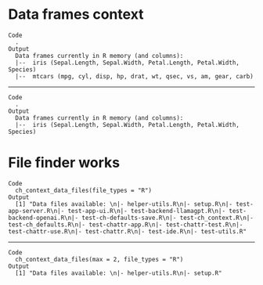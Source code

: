 # Data frames context

    Code
      .
    Output
      Data frames currently in R memory (and columns): 
      |--  iris (Sepal.Length, Sepal.Width, Petal.Length, Petal.Width, Species) 
      |--  mtcars (mpg, cyl, disp, hp, drat, wt, qsec, vs, am, gear, carb)

---

    Code
      .
    Output
      Data frames currently in R memory (and columns): 
      |--  iris (Sepal.Length, Sepal.Width, Petal.Length, Petal.Width, Species)

# File finder works

    Code
      ch_context_data_files(file_types = "R")
    Output
      [1] "Data files available: \n|- helper-utils.R\n|- setup.R\n|- test-app-server.R\n|- test-app-ui.R\n|- test-backend-llamagpt.R\n|- test-backend-openai.R\n|- test-ch-defaults-save.R\n|- test-ch_context.R\n|- test-ch_defaults.R\n|- test-chattr-app.R\n|- test-chattr-test.R\n|- test-chattr-use.R\n|- test-chattr.R\n|- test-ide.R\n|- test-utils.R"

---

    Code
      ch_context_data_files(max = 2, file_types = "R")
    Output
      [1] "Data files available: \n|- helper-utils.R\n|- setup.R"

